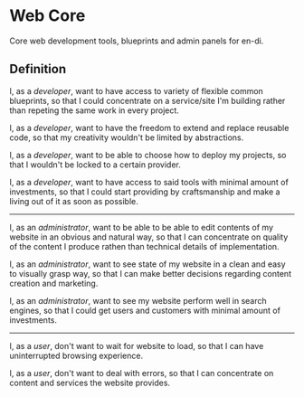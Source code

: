 # Web Core

Core web development tools, blueprints and admin panels for en-di.

## Definition

I, as a *developer*, want to have access to variety of flexible common blueprints, so that I could concentrate on a service/site I'm building rather than repeting the same work in every project.

I, as a *developer*, want to have the freedom to extend and replace reusable code, so that my creativity wouldn't be limited by abstractions.

I, as a *developer*, want to be able to choose how to deploy my projects, so that I wouldn't be locked to a certain provider.

I, as a *developer*, want to have access to said tools with minimal amount of investments, so that I could start providing by craftsmanship and make a living out of it as soon as possible.

--- 

I, as an *administrator*, want to be able to be able to edit contents of my website in an obvious and natural way, so that I can concentrate on quality of the content I produce rathen than technical details of implementation.

I, as an *administrator*, want to see state of my website in a clean and easy to visually grasp way, so that I can make better decisions regarding content creation and marketing.

I, as an *administrator*, want to see my website perform well in search engines, so that I could get users and customers with minimal amount of investments.

---

I, as a *user*, don't want to wait for website to load, so that I can have uninterrupted browsing experience.

I, as a *user*, don't want to deal with errors, so that I can concentrate on content and services the website provides.
